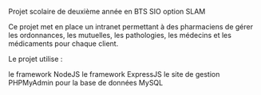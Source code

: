 Projet scolaire de deuxième année en BTS SIO option SLAM

Ce projet met en place un intranet permettant à des pharmaciens de gérer les ordonnances, les mutuelles, les pathologies, les médecins et les médicaments pour chaque client.

Le projet utilise :

le framework NodeJS
le framework ExpressJS
le site de gestion PHPMyAdmin pour la base de données MySQL